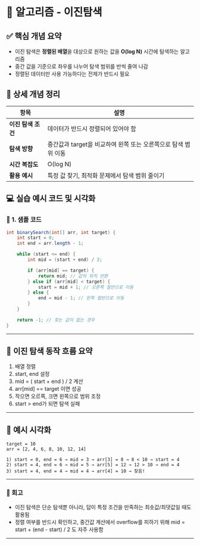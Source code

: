 #  🧠 알고리즘  - 이진탐색

## ✅ 핵심 개념 요약

- 이진 탐색은 **정렬된 배열**을 대상으로 원하는 값을 **O(log N)** 시간에 탐색하는 알고리즘
- 중간 값을 기준으로 좌우를 나누어 탐색 범위를 반씩 줄여 나감
- 정렬된 데이터만 사용 가능하다는 전제가 반드시 필요
  
## 🔎 상세 개념 정리

| 항목 | 설명 |
|------|------|
| **이진 탐색 조건** | 데이터가 반드시 정렬되어 있어야 함 |
| **탐색 방향** | 중간값과 target을 비교하여 왼쪽 또는 오른쪽으로 탐색 범위 이동 |
| **시간 복잡도** | O(log N) |
| **활용 예시** | 특정 값 찾기, 최적화 문제에서 탐색 범위 줄이기 |



## 💻 실습 예시 코드 및 시각화

### 📌 1.  샘플 코드

```java
int binarySearch(int[] arr, int target) {
    int start = 0;
    int end = arr.length - 1;

    while (start <= end) {
        int mid = (start + end) / 2;

        if (arr[mid] == target) {
            return mid; // 값의 위치 반환
        } else if (arr[mid] < target) {
            start = mid + 1; // 오른쪽 절반으로 이동
        } else {
            end = mid - 1; // 왼쪽 절반으로 이동
        }
    }

    return -1; // 찾는 값이 없는 경우
}
```

---
## 🧠 이진 탐색 동작 흐름 요약

1. 배열 정렬
2. start, end 설정
3. mid = ( start + end ) / 2 계산
4. arr[mid] == target 이면 성공
5. 작으면 오르쪽, 크면 왼쪽으로 범위 조정
6.  start > end가 되면 탐색 실패 

---

## 🧪 예시 시각화

```text
target = 10
arr = [2, 4, 6, 8, 10, 12, 14]

1) start = 0, end = 6 → mid = 3 → arr[3] = 8 → 8 < 10 → start = 4
2) start = 4, end = 6 → mid = 5 → arr[5] = 12 → 12 > 10 → end = 4
3) start = 4, end = 4 → mid = 4 → arr[4] = 10 → 찾음!
```

---

### 🔁 회고
- 이진 탐색은 단순 탐색뿐 아니라, 답이 특정 조건을 만족하는 최솟값/최댓값일 때도 활용됨
- 정렬 여부를 반드시 확인하고, 중간값 계산에서 overflow를 피하기 위해 mid = start + (end - start) / 2 도 자주 사용함

---
